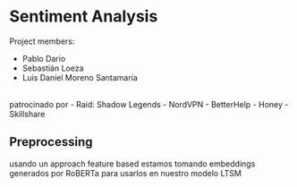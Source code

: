 # Sentiment Analysis
Project members:
- Pablo Dario
- Sebastián Loeza
- Luis Daniel Moreno Santamaría
<br>
patrocinado por
- Raid: Shadow Legends
- NordVPN
- BetterHelp
- Honey
- Skillshare

## Preprocessing
usando un approach feature based estamos tomando embeddings generados por RoBERTa para usarlos en nuestro modelo LTSM